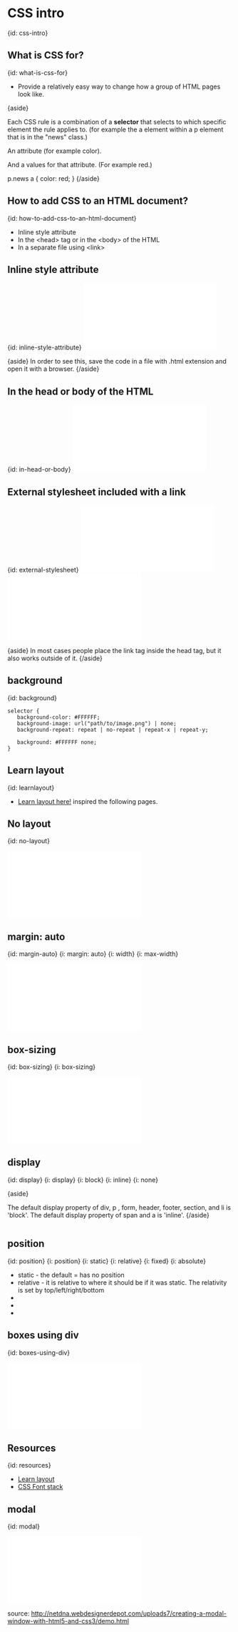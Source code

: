 # CSS intro
{id: css-intro}


## What is CSS for?
{id: what-is-css-for}

* Provide a relatively easy way to change how a group of HTML pages look like.


{aside}

Each CSS rule is a combination of a **selector** that selects to which specific element the rule applies to.
(for example the a element within a p element that is in the "news" class.)

An attribute  (for example color).

And a values for that attribute. (For example red.)

p.news a {
  color: red;
}
{/aside}


## How to add CSS to an HTML document?
{id: how-to-add-css-to-an-html-document}

* Inline style attribute
* In the &lt;head&gt; tag or in the &lt;body&gt; of the HTML
* In a separate file using &lt;link&gt;



## Inline style attribute
{id: inline-style-attribute}
![](examples/css/inline.html)

{aside}
In order to see this, save the code in a file with .html extension and open it with a browser.
{/aside}



## In the head or body of the  HTML
{id: in-head-or-body}
![](examples/css/in_head_or_body.html)


## External stylesheet included with a link
{id: external-stylesheet}
![](examples/css/external.html)
![](examples/css/external.css)

{aside}
In most cases people place the link tag inside the head tag, but it also works outside of it.
{/aside}




## background
{id: background}

```
selector {
   background-color: #FFFFFF;
   background-image: url("path/to/image.png") | none;
   background-repeat: repeat | no-repeat | repeat-x | repeat-y;

   background: #FFFFFF none;
}
```



## Learn layout
{id: learnlayout}

* [Learn layout here!](http://learnlayout.com/) inspired the following pages.


## No layout
{id: no-layout}

![](examples/css/no_layout.html)


## margin: auto
{id: margin-auto}
{i: margin: auto}
{i: width}
{i: max-width}

![](examples/css/margin_auto.html)


## box-sizing
{id: box-sizing}
{i: box-sizing}

![](examples/css/box_sizing.html)



## display
{id: display}
{i: display}
{i: block}
{i: inline}
{i: none}

{aside}

The default display property of div, p , form, header, footer, section, and li is 'block'.
The default display property of span and a is 'inline'.
{/aside}

```
```


## position
{id: position}
{i: position}
{i: static}
{i: relative}
{i: fixed}
{i: absolute}

* static - the default = has no position
* relative - it is relative to where it should be if it was static. The relativity is set by top/left/right/bottom
* 
* 
* 



## boxes using div
{id: boxes-using-div}

![](examples/css/boxes.html)



## Resources
{id: resources}

* [Learn layout](http://learnlayout.com/)
* [CSS Font stack](http://cssfontstack.com/)



## modal
{id: modal}

![](examples/css/modal.html)


source: http://netdna.webdesignerdepot.com/uploads7/creating-a-modal-window-with-html5-and-css3/demo.html






